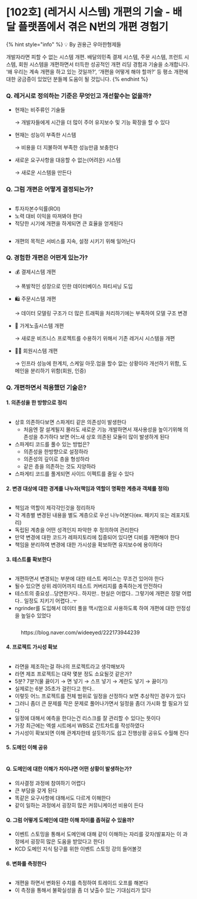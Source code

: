 # \[102호] (레거시 시스템) 개편의 기술 - 배달 플랫폼에서 겪은 N번의 개편 경험기

{% hint style="info" %}
💡 By 권용근 우아한형제들

개발자라면 피할 수 없는 시스템 개편. 배달의민족 결제 시스템, 주문 시스템, 프런트 시스템, 회원 시스템을 개편하면서 터득한 성공적인 개편 리딩 경험과 기술을 소개합니다. ‘왜 우리는 계속 개편을 하고 있는 것일까?’, ‘개편을 어떻게 해야 할까?’ 등 평소 개편에 대한 궁금증이 있었던 분들께 도움이 될 것입니다.
{% endhint %}

### Q. 레거시로 정의하는 기준은 무엇인고 개선할수는 없을까?

*   현재는 비주류인 기술들

    → 개발자들에게 시간을 더 많이 주어 유지보수 및 기능 확장을 할 수 있다
*   현재는 성능이 부족한 시스템

    → 비용을 더 지불하여 부족한 성능만큼 보충한다
*   새로운 요구사항을 대응할 수 없는(어려운) 시스템

    → 새로운 시스템을 만든다

### Q. 그럼 개편은 어떻게 결정되는가?

<figure><img src="../../../.gitbook/assets/1 (4).png" alt=""><figcaption></figcaption></figure>

* 투자자본수익률(ROI)
* 노력 대비 이익을 따져봐야 한다
* 적당한 시기에 개편을 하게되면 큰 효율을 얻게된다

<figure><img src="../../../.gitbook/assets/2 (2).png" alt=""><figcaption></figcaption></figure>

* 개편의 목적은 서비스를 지속, 설정 시키기 위해 일어난다

### Q. 경험한 개편은 어떤게 있는가?

*   💰 결제시스템 개편

    → 폭발적인 성장으로 인한 데이터베이스 파티셔닝 도입
*   🛍 주문시스템 개편

    → 데이터 모델링 구조가 더 많은 트래픽을 처리하기에는 부족하여 모델 구조 변경
*   🏪 가게노출시스템 개편

    → 새로운 비즈니스 프로젝트를 수용하기 위해서 기존 레거시 시스템을 개편
*   👩‍🔧 회원시스템 개편

    → 인프라 성능에 한계치, 스케일 아웃.업을 할수 없는 상황이라 개선하기 위함, 도메인을 분리하기 위함(회원, 인증)

### Q. 개편하면서 적용했던 기술은?

#### 1. 의존성을 한 방향으로 정리

<figure><img src="../../../.gitbook/assets/3 (1).png" alt=""><figcaption></figcaption></figure>

* 상호 의존하다보면 스파게티 같은 의존성이 발생한다
  * 처음엔 잘 설계될지 몰라도 새로운 기능 개발하면서 재사용성을 높이기위해 의존성을 추가하다 보면 어느새 상호 의존된 모듈이 많이 발생하게 된다
* 스파게티 코드를 풀수 있는 방법은?
  * 의존성을 한방향으로 설정하라
  * 의존성의 깊이로 층을 형성하라
  * 같은 층을 의존하는 것도 지양하라
* 스파게티 코드를 풀게되면 사이드 이펙트를 줄일 수 있다

#### 2. 변경 대상에 대한 경계를 나누자(책임과 역할이 명확한 계층과 객체를 정의)

<figure><img src="../../../.gitbook/assets/4 (5).png" alt=""><figcaption></figcaption></figure>

* 책임과 역할이 제각각인것을 정리하자
* 각 계층별 변경된 내용을 별도 계층으로 우선 나누어본다(ex. 패키지 또는 레포지토리)
* 독립된 계층을 어떤 성격인지 파악한 후 정의하여 관리한다
* 만약 변경에 대한 코드가 레파지토리에 집중되어 있다면 디비를 개편해야 한다
* 책임을 분리하여 변경에 대한 가시성을 확보하면 유지보수에 용이하다

#### 3. 테스트를 확보한다

<figure><img src="../../../.gitbook/assets/5 (4).png" alt=""><figcaption></figcaption></figure>

* 개편하면서 변경되는 부분에 대한 테스트 케이스는 무조건 있어야 한다
* 될수 있으면 상위 레이어까지 테스트 커버리지를 충족하는게 안전하다
* 테스트의 중요성…당연한거다.. 하지만.. 현실은 어렵다.. 그렇기에 개편은 정말 어렵다.. 일정도 지키기 어렵다..ㅜ
* ngrinder를 도입해서 데이터 풀을 맥시멈으로 사용하도록 하여 개편에 대한 안정성을 높일수 있었다

<figure><img src="../../../.gitbook/assets/6 (1).png" alt=""><figcaption><p>https://blog.naver.com/wideeyed/222173944239</p></figcaption></figure>



#### 4. 프로젝트 가시성 확보

<figure><img src="../../../.gitbook/assets/7.png" alt=""><figcaption></figcaption></figure>

* 라면을 제조하는걸 하나의 프로젝트라고 생각해보자
* 라면 제조 프로젝트는 대략 몇분 정도 소요될것 같은가?
* 5분? 7분?(물 끓이기 → 면 넣기 → 스프 넣기 → 계란도 넣기 → 끓이기)
* 실제로는 6분 35초가 걸린다고 한다..
* 이렇듯 어느 프로젝트를 전체 범위로 일정을 산정하다 보면 추상적인 경우가 있다
* 그러니 좀더 큰 문제를 작은 문제로 풀어나가면서 일정을 좀더 가시화 할 필요가 있다
* 일정에 대해서 예측을 한다는건 리스크를 잘 관리할 수 있다는 뜻이다
* 가장 최근에는 엑셀 시트에서 WBS로 간트차트를 작성하였다
* 가시성이 확보되면 이해 관계자한테 설듯하기도 쉽고 진행상황 공유도 수월해 진다

#### 5. 도메인 이해 공유

<figure><img src="../../../.gitbook/assets/8.png" alt=""><figcaption></figcaption></figure>

#### Q. 도메인에 대한 이해가 차이나면 어떤 상황이 발생하는가?

* 의사결정 과정에 참여하기 어렵다
* 큰 부담을 갖게 된다
* 똑같은 요구사항에 대해서도 다르게 이해한다
* 같이 일하는 과정에서 굉장히 많은 커뮤니케이션 비용이 든다

#### Q. 그럼 어떻게 도메인에 대한 이해 차이를 좁혀갈 수 있을까?

* 이벤트 스토밍을 통해서 도메인에 대해 같이 이해하는 자리를 갖자(발표자는 이 과정에서 굉장히 많은 도움을 받았다고 한다)
* KCD 도메인 지식 탐구를 위한 이벤트 스토밍 강의 들어볼것

#### 6. 변화를 측정한다

<figure><img src="../../../.gitbook/assets/9.png" alt=""><figcaption></figcaption></figure>

* 개편을 하면서 변화된 수치를 측정하여 트레이드 오프를 해본다
* 이 측정을 통해서 불확실성을 좀 더 낮출수 있는 기대심리가 있다
